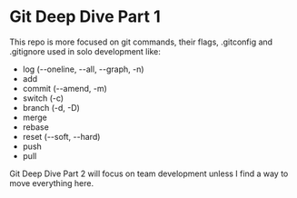 # Git Deep Dive Part 1

This repo is more focused on git commands, their flags, .gitconfig and .gitignore used in solo development like:
- log (--oneline, --all, --graph, -n)
- add
- commit (--amend, -m)
- switch (-c)
- branch (-d, -D)
- merge
- rebase
- reset (--soft, --hard)
- push
- pull

Git Deep Dive Part 2 will focus on team development unless I find a way to move everything here.
